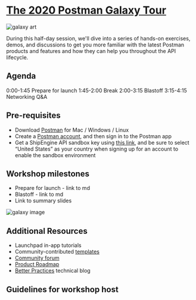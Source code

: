 # [The 2020 Postman Galaxy Tour](https://www.postman.com/galaxy-tour-2020)

![[galaxy art]()]()

During this half-day session, we'll dive into a series of hands-on exercises, demos, and discussions to get you more familiar with the latest Postman products and features and how they can help you throughout the API lifecycle.

## Agenda

0:00-1:45 Prepare for launch
1:45-2:00 Break
2:00-3:15 Blastoff
3:15-4:15 Networking Q&A

## Pre-requisites

- Download [Postman](https://www.postman.com/downloads/) for Mac / Windows / Linux
- Create a [Postman account](https://learning.postman.com/docs/postman/launching-postman/postman-account/#signing-up-for-a-postman-account), and then sign in to the Postman app
- Get a ShipEngine API sandbox key using [this link](https://shipengine.com/postman), and be sure to select “United States” as your country when signing up for an account to enable the sandbox environment

## Workshop milestones

- Prepare for launch - link to md
- Blastoff - link to md
- Link to summary slides

![[galaxy image](https://apod.nasa.gov/apod/image/2001/RubinsGalaxy_hst2000.jpg)](https://apod.nasa.gov/apod/image/2001/RubinsGalaxy_hst2000.jpg)

## Additional Resources

- Launchpad in-app tutorials
- Community-contributed [templates](https://learning.getpostman.com/docs/postman_for_publishers/postman_templates/add_templates)
- [Community forum](https://community.getpostman.com/)
- [Product Roadmap](https://trello.com/b/4N7PnHAz/postman-roadmap-for-developers)
- [Better Practices](https://medium.com/better-practices) technical blog

## Guidelines for workshop host
